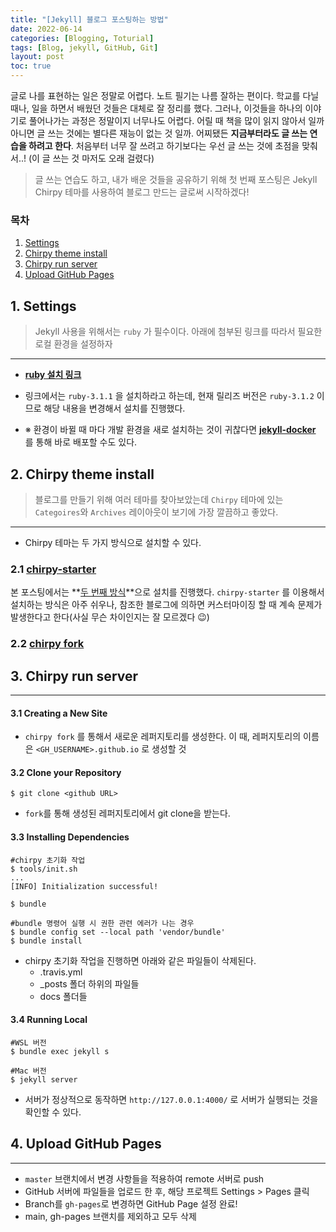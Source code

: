 ```yaml
---
title: "[Jekyll] 블로그 포스팅하는 방법"
date: 2022-06-14
categories: [Blogging, Toturial]
tags: [Blog, jekyll, GitHub, Git]
layout: post
toc: true
---
```


글로 나를 표현하는 일은 정말로 어렵다. 노트 필기는 나름 잘하는 편이다. 학교를 다닐 때나, 일을 하면서 배웠던 것들은 대체로 잘 정리를 했다. 그러나, 이것들을 하나의 이야기로 풀어나가는 과정은 정말이지 너무나도 어렵다. 어릴 때 책을 많이 읽지 않아서 일까 아니면 글 쓰는 것에는 별다른 재능이 없는 것 일까. 어찌됐든 **지금부터라도 글 쓰는 연습을 하려고 한다**. 처음부터 너무 잘 쓰려고 하기보다는 우선 글 쓰는 것에 초점을 맞춰서..!
(이 글 쓰는 것 마저도 오래 걸렸다)

> 글 쓰는 연습도 하고, 내가 배운 것들을 공유하기 위해 첫 번째 포스팅은 Jekyll Chirpy 테마를 사용하여 블로그 만드는 글로써 시작하겠다!

### 목차

1. [Settings](#1-settings)
2. [Chirpy theme install](#2-chirpy-theme-install)
3. [Chirpy run server](#3-chirpy-run-server)
4. [Upload GitHub Pages](#4-upload-github-pages)
## 1. Settings

> Jekyll 사용을 위해서는 `ruby` 가 필수이다. 아래에 첨부된 링크를 따라서 필요한 로컬 환경을 설정하자

---

- [**ruby 설치 링크**](https://jekyllrb.com/docs/installation/)

- 링크에서는 `ruby-3.1.1` 을 설치하라고 하는데, 현재 릴리즈 버전은 `ruby-3.1.2` 이므로 해당 내용을 변경해서 설치를 진행했다.

- ※ 환경이 바뀔 때 마다 개발 환경을 새로 설치하는 것이 귀찮다면 [**jekyll-docker**](https://github.com/envygeeks/jekyll-docker/blob/master/README.md) 를 통해 바로 배포할 수도 있다.

## 2. Chirpy theme install

> 블로그를 만들기 위해 여러 테마를 찾아보았는데 `Chirpy` 테마에 있는 `Categoires`와 `Archives` 레이아웃이 보기에 가장 깔끔하고 좋았다.

---

- Chirpy 테마는 두 가지 방식으로 설치할 수 있다.

### 2.1 [**chirpy-starter**](https://github.com/cotes2020/chirpy-starter/generate)

본 포스팅에서는 **<u>두 번째 방식</u>**으로 설치를 진행했다. `chirpy-starter` 를 이용해서 설치하는 방식은 아주 쉬우나, 참조한 블로그에 의하면 커스터마이징 할 때 계속 문제가 발생한다고 한다(사실 무슨 차이인지는 잘 모르겠다 😉)

### 2.2 [**chirpy fork**](https://github.com/cotes2020/jekyll-theme-chirpy/fork)

## 3. Chirpy run server

---

#### 3.1 Creating a New Site

- `chirpy fork` 를 통해서 새로운 레퍼지토리를 생성한다. 이 때, 레퍼지토리의 이름은 `<GH_USERNAME>.github.io` 로 생성할 것

#### 3.2 Clone your Repository

```shell
$ git clone <github URL>
```

- `fork`를 통해 생성된 레퍼지토리에서 git clone을 받는다.

#### 3.3 Installing Dependencies

```shell
#chirpy 초기화 작업
$ tools/init.sh
...
[INFO] Initialization successful!

$ bundle

#bundle 명령어 실행 시 권한 관련 에러가 나는 경우
$ bundle config set --local path 'vendor/bundle'
$ bundle install
```

- chirpy 초기화 작업을 진행하면 아래와 같은 파일들이 삭제된다.
  - .travis.yml
  - _posts 폴더 하위의 파일들
  - docs 폴더들

#### 3.4 Running Local

```shell
#WSL 버전
$ bundle exec jekyll s

#Mac 버전
$ jekyll server
```

- 서버가 정상적으로 동작하면 `http://127.0.0.1:4000/` 로 서버가 실행되는 것을 확인할 수 있다.


## 4. Upload GitHub Pages
---

- `master` 브랜치에서 변경 사항들을 적용하여 remote 서버로 push
- GitHub 서버에 파일들을 업로드 한 후, 해당 프로젝트 Settings > Pages 클릭
- Branch를 `gh-pages`로 변경하면 GitHub Page 설정 완료!
- main, gh-pages 브랜치를 제외하고 모두 삭제